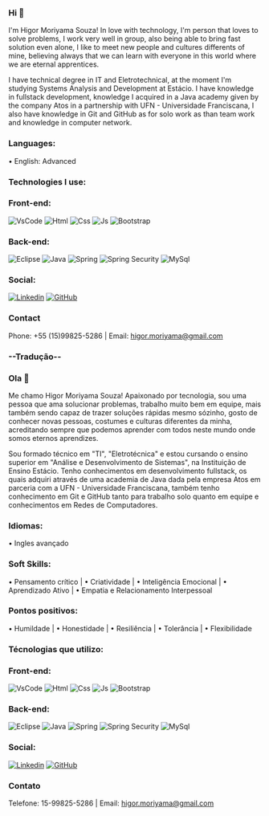 ### Hi 👋

I'm Higor Moriyama Souza! In love with technology, I'm person that loves to solve problems, I work very well in group, also being able to bring
fast solution even alone, I like to meet new people and cultures differents of mine, believing always that we can learn with everyone in this world where
we are eternal apprentices.


I have technical degree in IT and Eletrotechnical, at the moment I'm studying Systems Analysis and Development at Estácio. I have knowledge 
in fullstack development, knowledge I acquired in a Java academy given by the company Atos in a partnership with UFN - Universidade Franciscana, I also
have knowledge in Git and GitHub as for solo work as than team work and knowledge in computer network.

### Languages:
• English: Advanced

### Technologies I use:
### Front-end:
![VsCode](https://img.shields.io/badge/Visual_Studio_Code-0078D4?style=for-the-badge&logo=visual%20studio%20code&logoColor=white)
![Html](https://img.shields.io/badge/HTML5-E34F26?style=for-the-badge&logo=html5&logoColor=white) 
![Css](https://img.shields.io/badge/CSS3-1572B6?style=for-the-badge&logo=css3&logoColor=white) 
![Js](https://img.shields.io/badge/JavaScript-F7DF1E?style=for-the-badge&logo=javascript&logoColor=black) 
![Bootstrap](https://img.shields.io/badge/Bootstrap-563D7C?style=for-the-badge&logo=bootstrap&logoColor=white)

### Back-end: 
![Eclipse](https://img.shields.io/badge/Eclipse-2C2255?style=for-the-badge&logo=eclipse&logoColor=white)
![Java](https://img.shields.io/badge/Java-ED8B00?style=for-the-badge&logo=java&logoColor=white) 
![Spring](https://img.shields.io/badge/Spring-6DB33F?style=for-the-badge&logo=spring&logoColor=white)
![Spring Security](https://img.shields.io/badge/Spring_Security-6DB33F?style=for-the-badge&logo=Spring-Security&logoColor=white)
![MySql](https://img.shields.io/badge/MySQL-005C84?style=for-the-badge&logo=mysql&logoColor=white)

### Social:
[![Linkedin](https://img.shields.io/badge/LinkedIn-0077B5?style=for-the-badge&logo=linkedin&logoColor=white)](https://www.linkedin.com/in/hsmoriyama/)
[![GitHub](https://img.shields.io/badge/GitHub-100000?style=for-the-badge&logo=github&logoColor=white)](https://github.com/HSMoriyama)

### Contact
Phone: +55 (15)99825-5286 |
Email: higor.moriyama@gmail.com


### --Tradução--


### Ola 👋

Me chamo Higor Moriyama Souza! Apaixonado por tecnologia, sou uma pessoa que ama solucionar problemas, trabalho muito bem em equipe, mais também sendo capaz de trazer soluções rápidas mesmo sózinho, gosto de conhecer novas pessoas, costumes e culturas diferentes da minha, acreditando sempre que podemos aprender com todos neste mundo onde somos eternos aprendizes. 

Sou formado técnico em "TI", "Eletrotécnica" e estou cursando o ensino superior em "Análise e Desenvolvimento de Sistemas", na Instituição de Ensino Estácio. Tenho conhecimentos em desenvolvimento fullstack, os quais adquiri através de uma academia de Java dada pela empresa Atos em parceria com a UFN - Universidade Franciscana, também tenho conhecimento em Git e GitHub tanto para trabalho solo quanto em equipe e conhecimentos em Redes de Computadores. 

### Idiomas:
• Ingles avançado

### Soft Skills:
• Pensamento crítico |
• Criatividade |
• Inteligência Emocional |
• Aprendizado Ativo |
• Empatia e Relacionamento Interpessoal

### Pontos positivos:
•	Humildade |
•	Honestidade |
•	Resiliência |
•	Tolerância |
•	Flexibilidade

### Técnologias que utilizo:
### Front-end:
![VsCode](https://img.shields.io/badge/Visual_Studio_Code-0078D4?style=for-the-badge&logo=visual%20studio%20code&logoColor=white)
![Html](https://img.shields.io/badge/HTML5-E34F26?style=for-the-badge&logo=html5&logoColor=white) 
![Css](https://img.shields.io/badge/CSS3-1572B6?style=for-the-badge&logo=css3&logoColor=white) 
![Js](https://img.shields.io/badge/JavaScript-F7DF1E?style=for-the-badge&logo=javascript&logoColor=black) 
![Bootstrap](https://img.shields.io/badge/Bootstrap-563D7C?style=for-the-badge&logo=bootstrap&logoColor=white)

### Back-end: 
![Eclipse](https://img.shields.io/badge/Eclipse-2C2255?style=for-the-badge&logo=eclipse&logoColor=white)
![Java](https://img.shields.io/badge/Java-ED8B00?style=for-the-badge&logo=java&logoColor=white) 
![Spring](https://img.shields.io/badge/Spring-6DB33F?style=for-the-badge&logo=spring&logoColor=white)
![Spring Security](https://img.shields.io/badge/Spring_Security-6DB33F?style=for-the-badge&logo=Spring-Security&logoColor=white)
![MySql](https://img.shields.io/badge/MySQL-005C84?style=for-the-badge&logo=mysql&logoColor=white)

### Social:
[![Linkedin](https://img.shields.io/badge/LinkedIn-0077B5?style=for-the-badge&logo=linkedin&logoColor=white)](https://www.linkedin.com/in/hsmoriyama/)
[![GitHub](https://img.shields.io/badge/GitHub-100000?style=for-the-badge&logo=github&logoColor=white)](https://github.com/HSMoriyama)

### Contato
Telefone: 15-99825-5286 |
Email: higor.moriyama@gmail.com
